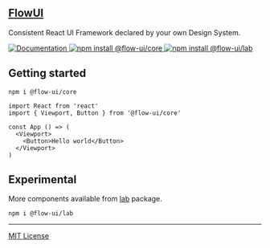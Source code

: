 <p>
  <a href="http://flowui.abr.tech">
    <h2>
		<b>FlowUI</b>
	</h2>
  </a>
  <p>Consistent React UI Framework declared by your own Design System. </p>
  <a href="https://flowui.abr.tech">
    <img alt="Documentation" src="https://img.shields.io/static/v1?label=&message=Documentation&color=blue">
  </a>
  <a href="https://www.npmjs.com/package/@flow-ui/core">
    <img alt="npm install @flow-ui/core" src="https://img.shields.io/npm/v/@flow-ui/core?logo=npm&label=@flow-ui/core&color=green">
  </a>
  <a href="https://www.npmjs.com/package/@flow-ui/lab">
    <img alt="npm install @flow-ui/lab" src="https://img.shields.io/npm/v/@flow-ui/lab?logo=npm&label=@flow-ui/lab&color=green">
  </a>
</p>

## Getting started

```
npm i @flow-ui/core
```

```
import React from 'react'
import { Viewport, Button } from '@flow-ui/core'

const App () => (
  <Viewport>
    <Button>Hello world</Button>
  </Viewport>
)
```

## Experimental
More components available from [lab](https://github.com/abr-tech/FlowUI/tree/master/packages/lab) package.

```
npm i @flow-ui/lab
```

***
[MIT License](https://github.com/abr-tech/FlowUI/blob/master/LICENSE)